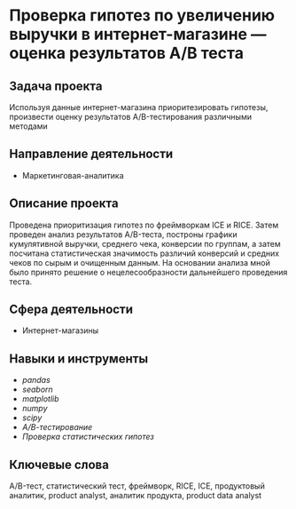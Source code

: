 # Проверка гипотез по увеличению выручки в интернет-магазине — оценка результатов A/B теста

## Задача проекта
Используя данные интернет-магазина приоритезировать гипотезы, произвести оценку результатов A/B-тестирования различными методами

## Направление деятельности
- Маркетинговая-аналитика 

## Описание проекта
Проведена приоритизация гипотез по фреймворкам ICE и RICE. Затем проведен анализ
результатов A/B-теста, построны графики кумулятивной выручки, среднего чека,
конверсии по группам, а затем посчитана статистическая значимость различий конверсий
и средних чеков по сырым и очищенным данным. На основании анализа мной было
принято решение о нецелесообразности дальнейшего проведения теста.

## Сфера деятельности 
- Интернет-магазины

## Навыки и инструменты
- *pandas*
- *seaborn*
- *matplotlib*
- *numpy*
- *scipy*
- *А/В-тестирование*
- *Проверка статистических гипотез*

## Ключевые слова
A/B-тест, статистический тест, фреймворк, RICE, ICE, продуктовый аналитик, product analyst, аналитик продукта, product data analyst
